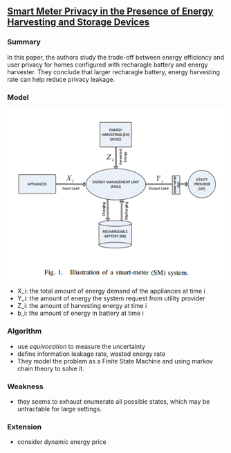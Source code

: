 ## [Smart Meter Privacy in the Presence of Energy Harvesting and Storage Devices](http://ieeexplore.ieee.org/stamp/stamp.jsp?arnumber=6486062)

### Summary
In this paper, the authors study the trade-off between energy efficiency and user privacy for homes configured with recharagle battery and energy harvester. They conclude that larger recharagle battery, energy harvesting rate can help reduce privacy leakage.

### Model
![](../figs/sm.PNG)

- X_i: the total amount of energy demand of the appliances at time i
- Y_i: the amount of energy the system request from utility provider
- Z_i: the amount of harvesting energy at time i
- b_i: the amount of energy in battery at time i


### Algorithm
- use *equivocation* to measure the uncertainty
- define information leakage rate, wasted energy rate
- They model the problem as a Finite State Machine and using markov chain theory to solve it.

### Weakness
- they seems to exhaust enumerate all possible states, which may be untractable for large settings.

### Extension
- consider dynamic energy price
